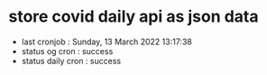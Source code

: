 # store covid daily api as json data

- last cronjob : Sunday, 13 March 2022 13:17:38
- status og cron : success
- status daily cron : success
      
      